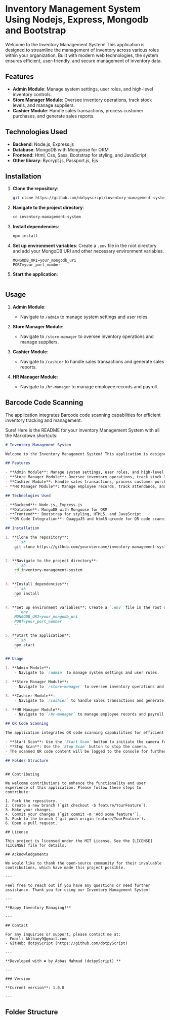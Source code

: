# Inventory Management System Using Nodejs, Express, Mongodb and Bootstrap

Welcome to the Inventory Management System! This application is designed to streamline the management of inventory across various roles within your organization. Built with modern web technologies, the system ensures efficient, user-friendly, and secure management of inventory data.

## Features

- **Admin Module**: Manage system settings, user roles, and high-level inventory controls.
- **Store Manager Module**: Oversee inventory operations, track stock levels, and manage suppliers.
- **Cashier Module**: Handle sales transactions, process customer purchases, and generate sales reports.

## Technologies Used

- **Backend**: Node.js, Express.js
- **Database**: MongoDB with Mongoose for ORM
- **Frontend**: Html, Css, Sass, Bootstrap for styling, and JavaScript
- **Other library**: Bycrypt.js, Passport.js, Ejs

## Installation

1. **Clone the repository**:
    ```sh
    git clone https://github.com/dotpyscript/inventory-management-system.git
    ```

2. **Navigate to the project directory**:
    ```sh
    cd inventory-management-system
    ```

3. **Install dependencies**:
    ```sh
    npm install
    ```

4. **Set up environment variables**: Create a `.env` file in the root directory and add your MongoDB URI and other necessary environment variables.
    ```env
    MONGODB_URI=your_mongodb_uri
    PORT=your_port_number
    ```

5. **Start the application**:
    ```sh
   
    ```

## Usage

1. **Admin Module**:
    - Navigate to `/admin` to manage system settings and user roles.

2. **Store Manager Module**:
    - Navigate to `/store-manager` to oversee inventory operations and manage suppliers.

3. **Cashier Module**:
    - Navigate to `/cashier` to handle sales transactions and generate sales reports.

4. **HR Manager Module**:
    - Navigate to `/hr-manager` to manage employee records and payroll.

## Barcode Code Scanning

The application integrates Barcode code scanning capabilities for efficient inventory tracking and management:



Sure! Here is the README for your Inventory Management System with all the Markdown shortcuts:

```markdown
# Inventory Management System

Welcome to the Inventory Management System! This application is designed to streamline the management of inventory across various roles within your organization. Built with modern web technologies, the system ensures efficient, user-friendly, and secure management of inventory data.

## Features

- **Admin Module**: Manage system settings, user roles, and high-level inventory controls.
- **Store Manager Module**: Oversee inventory operations, track stock levels, and manage suppliers.
- **Cashier Module**: Handle sales transactions, process customer purchases, and generate sales reports.
- **HR Manager Module**: Manage employee records, track attendance, and handle payroll.

## Technologies Used

- **Backend**: Node.js, Express.js
- **Database**: MongoDB with Mongoose for ORM
- **Frontend**: Bootstrap for styling, HTML5, and JavaScript
- **QR Code Integration**: QuaggaJS and html5-qrcode for QR code scanning and processing

## Installation

1. **Clone the repository**:
    ```sh
    git clone https://github.com/yourusername/inventory-management-system.git
    ```

2. **Navigate to the project directory**:
    ```sh
    cd inventory-management-system
    ```

3. **Install dependencies**:
    ```sh
    npm install
    ```

4. **Set up environment variables**: Create a `.env` file in the root directory and add your MongoDB URI and other necessary environment variables.
    ```env
    MONGODB_URI=your_mongodb_uri
    PORT=your_port_number
    ```

5. **Start the application**:
    ```sh
    npm start
    ```

## Usage

1. **Admin Module**:
    - Navigate to `/admin` to manage system settings and user roles.

2. **Store Manager Module**:
    - Navigate to `/store-manager` to oversee inventory operations and manage suppliers.

3. **Cashier Module**:
    - Navigate to `/cashier` to handle sales transactions and generate sales reports.

4. **HR Manager Module**:
    - Navigate to `/hr-manager` to manage employee records and payroll.

## QR Code Scanning

The application integrates QR code scanning capabilities for efficient inventory tracking and management:

- **Start Scan**: Use the `Start Scan` button to initiate the camera for QR code scanning.
- **Stop Scan**: Use the `Stop Scan` button to stop the camera.
- The scanned QR code content will be logged to the console for further processing.

## Folder Structure

```

```

## Contributing

We welcome contributions to enhance the functionality and user experience of this application. Please follow these steps to contribute:

1. Fork the repository.
2. Create a new branch (`git checkout -b feature/YourFeature`).
3. Make your changes.
4. Commit your changes (`git commit -m 'Add some feature'`).
5. Push to the branch (`git push origin feature/YourFeature`).
6. Open a pull request.

## License

This project is licensed under the MIT License. See the [LICENSE](LICENSE) file for details.

## Acknowledgements

We would like to thank the open-source community for their invaluable contributions, which have made this project possible.

---

Feel free to reach out if you have any questions or need further assistance. Thank you for using our Inventory Management System!

---

**Happy Inventory Managing!**

---

## Contact

For any inquiries or support, please contact me at:
- Email: Ahlbany9@gmail.com
- GitHub: dotpyScript (https://github.com/dotpyScript)

---

**Developed with ❤️ by Abbas Mahmud (dotpyScript) **

---

### Version

**Current version**: 1.0.0

---
```


## Folder Structure

